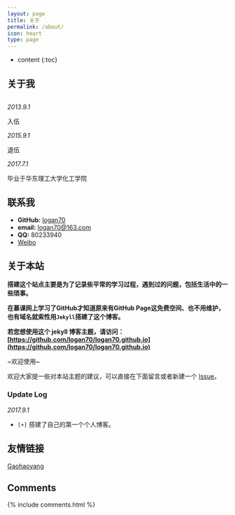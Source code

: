 ```yaml
---
layout: page
title: 关于
permalink: /about/
icon: heart
type: page
---
```


* content
{:toc}

## 关于我

<iframe src="https://githubbadge.appspot.com/gaohaoyang?s=1" style="border: 0;height: 0px;width: 200px;overflow: hidden;" frameBorder="0"></iframe>

*2013.9.1*

入伍

*2015.9.1*

退伍

*2017.7.1*

毕业于华东理工大学化工学院

## 联系我

* **GitHub:**   [logan70](https://github.com/logan70)
* **email:** logan70@163.com
* **QQ:**  80233940
* [Weibo](http://weibo.com/)

## 关于本站

   **搭建这个站点主要是为了记录些平常的学习过程，遇到过的问题，包括生活中的一些琐事。**

**在慕课网上学习了GitHub才知道原来有GitHub Page这免费空间、也不用维护，也有域名就索性用`Jekyll`搭建了这个博客。**


**若您想使用这个 jekyll 博客主题，请访问：[https://github.com/logan70/logan70.github.io](https://github.com/logan70/logan70.github.io)**

~欢迎使用~

欢迎大家提一些对本站主题的建议，可以直接在下面留言或者新建一个 [Issue](https://github.com/logan70/logan70.github.io/issues)。

### Update Log

*2017.9.1*

* `[+]` 搭建了自己的第一个个人博客。

## 友情链接

[Gaohaoyang](https://github.com/Gaohaoyang)

## Comments

{% include comments.html %}

